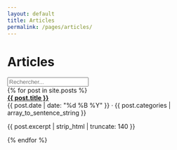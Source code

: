 ```yaml
---
layout: default
title: Articles
permalink: /pages/articles/
---
```


<div class="card">
  <h1>Articles</h1>
  <input class="search-input" placeholder="Rechercher...">
  <div class="grid">
  {% for post in site.posts %}
    <div class="card" data-filter-item="{{ post.title }} {{ post.excerpt | strip_html | truncate: 120 }} {{ post.tags | join: ' ' }} {{ post.categories | join: ' ' }}">
      <a href="{{ post.url | relative_url }}"><strong>{{ post.title }}</strong></a>
      <div class="meta">{{ post.date | date: "%d %B %Y" }} · {{ post.categories | array_to_sentence_string }}</div>
      <p>{{ post.excerpt | strip_html | truncate: 140 }}</p>
    </div>
  {% endfor %}
  </div>
</div>
